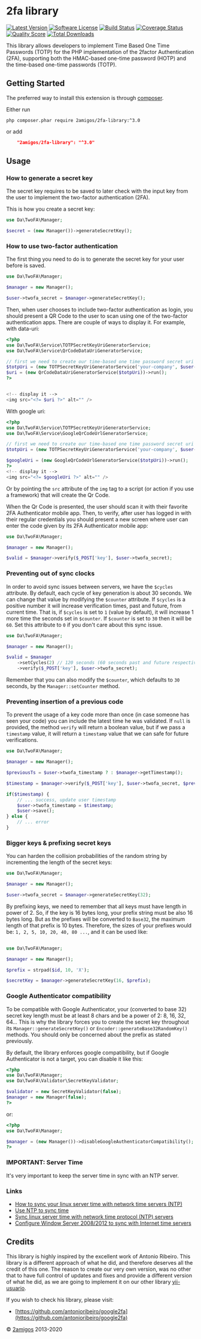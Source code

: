 2fa library
===========

[![Latest Version](https://img.shields.io/github/tag/2amigos/2fa-library.svg?style=flat-square&label=release)](https://github.com/2amigos/2fa-library/tags)
[![Software License](https://img.shields.io/badge/license-BSD-brightgreen.svg?style=flat-square)](LICENSE.md)
[![Build Status](https://img.shields.io/travis/2amigos/2fa-library/master.svg?style=flat-square)](https://travis-ci.org/2amigos/2fa-library)
[![Coverage Status](https://img.shields.io/scrutinizer/coverage/g/2amigos/2fa-library.svg?style=flat-square)](https://scrutinizer-ci.com/g/2amigos/2fa-library/code-structure)
[![Quality Score](https://img.shields.io/scrutinizer/g/2amigos/2fa-library.svg?style=flat-square)](https://scrutinizer-ci.com/g/2amigos/2fa-library)
[![Total Downloads](https://img.shields.io/packagist/dt/2amigos/2fa-library.svg)](https://packagist.org/packages/2amigos/2fa-library) 


This library allows developers to implement Time Based One Time Passwords (TOTP) for the PHP implementation of the 
2factor Authentication (2FA), supporting both the HMAC-based one-time password (HOTP) and the time-based one-time 
passwords (TOTP).

## Getting Started

The preferred way to install this extension is through [composer](http://getcomposer.org/download/).

Either run

```
php composer.phar require 2amigos/2fa-library:^3.0
```
or add

```json
    "2amigos/2fa-library": "^3.0"
```

## Usage 

### How to generate a secret key

The secret key requires to be saved to later check with the input key from the user to implement the two-factor 
authentication (2FA).

This is how you create a secret key:

```php
use Da\TwoFA\Manager;

$secret = (new Manager())->generateSecretKey();
```

### How to use two-factor authentication 

The first thing you need to do is to generate the secret key for your user before is saved. 

```php 
use Da\TwoFA\Manager;

$manager = new Manager();

$user->twofa_secret = $manager->generateSecretKey();

```

Then, when user chooses to include two-factor authentication as login, you should present a QR Code to the user to scan 
using one of the two-factor authentication apps. There are couple of ways to display it. For example, with data-uri:  

```php
<?php 
use Da\TwoFA\Service\TOTPSecretKeyUriGeneratorService;  
use Da\TwoFA\Service\QrCodeDataUriGeneratorService;

// first we need to create our time-based one time password secret uri
$totpUri = (new TOTPSecretKeyUriGeneratorService('your-company', $user->email, $user->twofa_secret))->run();
$uri = (new QrCodeDataUriGeneratorService($totpUri))->run();
?>


<!-- display it -->
<img src="<?= $uri ?>" alt="" />

```

With google uri: 

```php 
<?php 
use Da\TwoFA\Service\TOTPSecretKeyUriGeneratorService;
use Da\TwoFA\Service\GoogleQrCodeUrlGeneratorService;

// first we need to create our time-based one time password secret uri
$totpUri = (new TOTPSecretKeyUriGeneratorService('your-company', $user->email, $user->twofa_secret))->run();

$googleUri = (new GoogleQrCodeUrlGeneratorService($totpUri))->run();
?>
<!-- display it -->
<img src="<?= $googleUri ?>" alt="" />
```

Or by pointing the `src` attribute of the `img` tag to a script (or action if you use a framework) that will create the 
Qr Code.

When the Qr Code is presented, the user should scan it with their favorite 2FA Authenticator mobile app. Then, to 
verify, after user has logged in with their regular credentials you should present a new screen where user can enter the 
code given by its 2FA Authenticator mobile app: 

```php 
use Da\TwoFA\Manager;

$manager = new Manager();

$valid = $manager->verify($_POST['key'], $user->twofa_secret);

```

### Preventing out of sync clocks 

In order to avoid sync issues between servers, we have the `$cycles` attribute. By default, each cycle of key generation 
is about 30 seconds. We can change that value by modifying the `$counter` attribute. If `$cycles` is a positive number it 
will increase verification times, past and future, from current time. That is, if `$cycles` is set to `1` (value by 
default), it will increase 1 more time the seconds set in `$counter`. If `$counter` is set to `30` then it will be `60`. 
Set this attribute to `0` if you don't care about this sync issue. 

```php 
use Da\TwoFA\Manager;

$manager = new Manager();

$valid = $manager
    ->setCycles(2) // 120 seconds (60 seconds past and future respectively) 
    ->verify($_POST['key'], $user->twofa_secret);

```

Remember that you can also modify the `$counter`, which defaults to `30` seconds, by the `Manager::setCounter` method. 

### Preventing insertion of a previous code

To prevent the usage of a key code more than once (in case someone has seen your code) you can include the latest time 
he was validated. If `null` is provided, the method `verify` will return a boolean value, but if we pass a `timestamp` 
value, it will return a `timestamp` value that we can safe for future verifications. 


```php 
use Da\TwoFA\Manager;

$manager = new Manager();

$previousTs = $user->twofa_timestamp ? : $manager->getTimestamp();

$timestamp = $manager->verify($_POST['key'], $user->twofa_secret, $previousTs);

if($timestamp) { 
    // ... success, update user timestamp
    $user->twofa_timestamp = $timestamp; 
    $user->save();
} else {
    // ... error
}

```

### Bigger keys & prefixing secret keys

You can harden the collision probabilities of the random string by incrementing the length of the secret keys: 

```php 
use Da\TwoFA\Manager;

$manager = new Manager();

$user->twofa_secret = $manager->generateSecretKey(32); 

```

By prefixing keys, we need to remember that all keys must have length in power of 2. So, if the key is 16 bytes long, 
your prefix string must be also 16 bytes long. But as the prefixes will be converted to `Base32`, the maximum length of 
that prefix is 10 bytes. Therefore, the sizes of your prefixes would be: `1, 2, 5, 10, 20, 40, 80 ...`, and it can be 
used like: 

```php
 
use Da\TwoFA\Manager;

$manager = new Manager();

$prefix = strpad($id, 10, 'X');

$secretKey = $manager->generateSecretKey(16, $prefix);

```

### Google Authenticator compatibility 

To be compatible with Google Authenticator, your (converted to base 32) secret key length must be at least 8 chars and 
be a power of 2: 8, 16, 32, 64... This is why the library forces you to create the  secret key throughout its 
`Manager::generateSecretKey()` or `Encoder::generateBase32RandomKey()` methods. You should only be concerned about the 
prefix as stated previously.

By default, the library enforces google compatibility, but if Google Authenticator is not a target, you can disable it 
like this: 

```php
<?php 
use Da\TwoFA\Manager;
use Da\TwoFA\Validator\SecretKeyValidator;

$validator = new SecretKeyValidator(false);
$manager = new Manager(false);
?>
```

or: 

```php
<?php 
use Da\TwoFA\Manager;

$manager = (new Manager())->disableGoogleAuthenticatorCompatibility();
?>
```

### IMPORTANT: Server Time

It's very important to keep the server time in sync with an NTP server. 

### Links 

- [How to sync your linux server time with network time servers (NTP)](https://www.howtogeek.com/tips/how-to-sync-your-linux-server-time-with-network-time-servers-ntp/)
- [Use NTP to sync time](https://support.rackspace.com/how-to/using-ntp-to-sync-time/)
- [Sync linux server time with network time protocol (NTP) servers](http://blog.admindiary.com/sync-linux-server-ntp-servers/)
- [Configure Window Server 2008/2012 to sync with Internet time servers](https://nefaria.com/2013/03/configure-windows-server-20082012-to-sync-with-internet-time-servers/)

## Credits 

This library is highly inspired by the excellent work of Antonio Ribeiro. This library is a different approach of what 
he did, and therefore deserves all the credit of this one. The reason to create our very own version, was no other that 
to have full control of updates and fixes and provide a different version of what he did, as we are going to implement 
it on our other library [yii-usuario](https://www.github.com/2amigos/yii2-usuario).

If you wish to check his library, please visit: 

-  [https://github.com/antonioribeiro/google2fa](https://github.com/antonioribeiro/google2fa) 





© [2amigos](http://www.2amigos.us/) 2013-2020
